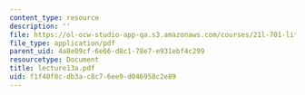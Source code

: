 ```yaml
---
content_type: resource
description: ''
file: https://ol-ocw-studio-app-qa.s3.amazonaws.com/courses/21l-701-literary-interpretation-interpreting-poetry-fall-2003/f1f40f8cdb3ac8c76ee9d046958c2e89_lecture13a.pdf
file_type: application/pdf
parent_uid: 4a8e09cf-6e66-d8c1-78e7-e931ebf4c299
resourcetype: Document
title: lecture13a.pdf
uid: f1f40f8c-db3a-c8c7-6ee9-d046958c2e89
---
```

